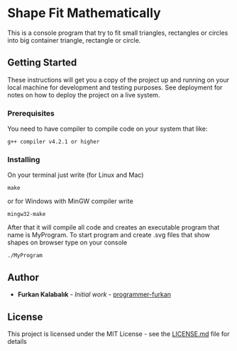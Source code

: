# Shape Fit Mathematically

This is a console program that try to fit small triangles, rectangles or circles into big container triangle, rectangle or circle.

## Getting Started

These instructions will get you a copy of the project up and running on your local machine for development and testing purposes. See deployment for notes on how to deploy the project on a live system.

### Prerequisites
You need to have compiler to compile code on your system that like:

```
g++ compiler v4.2.1 or higher
```

### Installing

On your terminal just write (for Linux and Mac)

```
make
```
or for Windows with MinGW compiler write

```
mingw32-make
```
After that it will compile all code and creates an executable program that name is MyProgram.
To start program and create .svg files that show shapes on browser type on your console

```
./MyProgram
```
## Author

* **Furkan Kalabalık** - *Initial work* - [programmer-furkan](https://github.com/programmer-furkan)


## License

This project is licensed under the MIT License - see the [LICENSE.md](LICENSE.md) file for details
